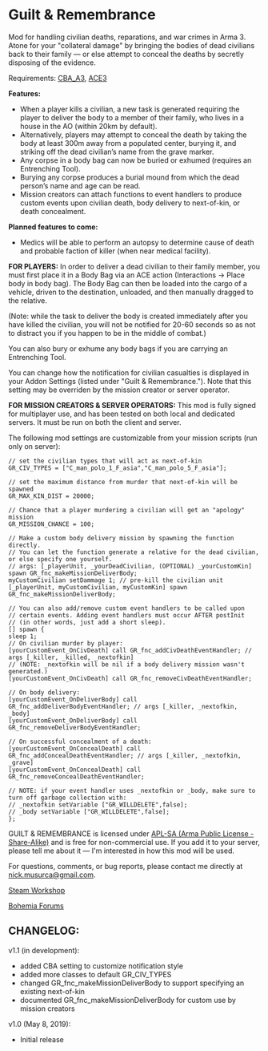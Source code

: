 # Guilt & Remembrance
Mod for handling civilian deaths, reparations, and war crimes in Arma 3. Atone for your "collateral damage" by bringing the bodies of dead civilians back to their family — or else attempt to conceal the deaths by secretly disposing of the evidence.

Requirements: [CBA_A3](https://github.com/CBATeam/CBA_A3), [ACE3](https://github.com/acemod/ACE3)

**Features:**
* When a player kills a civilian, a new task is generated requiring the player to deliver the body to a member of their family, who lives in a house in the AO (within 20km by default).
* Alternatively, players may attempt to conceal the death by taking the body at least 300m away from a populated center, burying it, and striking off the dead civilian’s name from the grave marker.
* Any corpse in a body bag can now be buried or exhumed (requires an Entrenching Tool).
* Burying any corpse produces a burial mound from which the dead person’s name and age can be read.
* Mission creators can attach functions to event handlers to produce custom events upon civilian death, body delivery to next-of-kin, or death concealment.

**Planned features to come:**
* Medics will be able to perform an autopsy to determine cause of death and probable faction of killer (when near medical facility).

**FOR PLAYERS:**
In order to deliver a dead civilian to their family member, you must first place it in a Body Bag via an ACE action (Interactions -> Place body in body bag). The Body Bag can then be loaded into the cargo of a vehicle, driven to the destination, unloaded, and then manually dragged to the relative.

(Note: while the task to deliver the body is created immediately after you have killed the civilian, you will not be notified for 20-60 seconds so as not to distract you if you happen to be in the middle of combat.)

You can also bury or exhume any body bags if you are carrying an Entrenching Tool.

You can change how the notification for civilian casualties is displayed in your Addon Settings (listed under "Guilt & Remembrance."). Note that this setting may be overriden by the mission creator or server operator.

**FOR MISSION CREATORS & SERVER OPERATORS:**
This mod is fully signed for multiplayer use, and has been tested on both local and dedicated servers. It must be run on both the client and server. 

The following mod settings are customizable from your mission scripts (run only on server):

```
// set the civilian types that will act as next-of-kin
GR_CIV_TYPES = ["C_man_polo_1_F_asia","C_man_polo_5_F_asia"];

// set the maximum distance from murder that next-of-kin will be spawned
GR_MAX_KIN_DIST = 20000;

// Chance that a player murdering a civilian will get an "apology" mission
GR_MISSION_CHANCE = 100;

// Make a custom body delivery mission by spawning the function directly.
// You can let the function generate a relative for the dead civilian, or else specify one yourself.
// args: [_playerUnit, _yourDeadCivilian, (OPTIONAL) _yourCustomKin] spawn GR_fnc_makeMissionDeliverBody;
myCustomCivilian setDammage 1; // pre-kill the civilian unit
[_playerUnit, myCustomCivilian, myCustomKin] spawn GR_fnc_makeMissionDeliverBody;

// You can also add/remove custom event handlers to be called upon
// certain events. Adding event handlers must occur AFTER postInit
// (in other words, just add a short sleep).
[] spawn {
sleep 1;
// On civilian murder by player:
[yourCustomEvent_OnCivDeath] call GR_fnc_addCivDeathEventHandler; // args [_killer, _killed, _nextofkin]
// (NOTE: _nextofkin will be nil if a body delivery mission wasn't generated.)
[yourCustomEvent_OnCivDeath] call GR_fnc_removeCivDeathEventHandler;

// On body delivery:
[yourCustomEvent_OnDeliverBody] call GR_fnc_addDeliverBodyEventHandler; // args [_killer, _nextofkin, _body]
[yourCustomEvent_OnDeliverBody] call GR_fnc_removeDeliverBodyEventHandler;

// On successful concealment of a death:
[yourCustomEvent_OnConcealDeath] call GR_fnc_addConcealDeathEventHandler; // args [_killer, _nextofkin, _grave]
[yourCustomEvent_OnConcealDeath] call GR_fnc_removeConcealDeathEventHandler;

// NOTE: if your event handler uses _nextofkin or _body, make sure to turn off garbage collection with:
// _nextofkin setVariable ["GR_WILLDELETE",false];
// _body setVariable ["GR_WILLDELETE",false];
};
```

GUILT & REMEMBRANCE is licensed under [APL-SA (Arma Public License - Share-Alike)](https://www.bohemia.net/community/licenses/arma-public-license-share-alike) and is free for non-commercial use. If you add it to your server, please tell me about it — I'm interested in how this mod will be used.

For questions, comments, or bug reports, please contact me directly at nick.musurca@gmail.com.

[Steam Workshop](https://steamcommunity.com/sharedfiles/filedetails/?id=1736188034)

[Bohemia Forums](https://forums.bohemia.net/forums/topic/223257-guilt-remembrance-civilian-deaths-reparations-war-crimes/)


CHANGELOG:
---------------------

v1.1 (in development):
* added CBA setting to customize notification style
* added more classes to default GR_CIV_TYPES
* changed GR_fnc_makeMissionDeliverBody to support specifying an existing next-of-kin
* documented GR_fnc_makeMissionDeliverBody for custom use by mission creators

v1.0 (May 8, 2019):
* Initial release